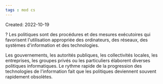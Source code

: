 ```yaml
---
tags : mod cs
---
```

Created: 2022-10-19 

?
Les politiques sont des procédures et des mesures exécutoires qui favorisent l'utilisation appropriée des ordinateurs, des réseaux, des systèmes d'information et des technologies.
<!--SR:!2022-11-28,6,210-->

Les gouvernements, les autorités publiques, les collectivités locales, les entreprises, les groupes privés ou les particuliers élaborent diverses politiques informatiques. Le rythme rapide de la progression des technologies de l'information fait que les politiques deviennent souvent rapidement obsolètes.
